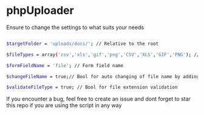 # phpUploader

Ensure to change the settings to what suits your needs

```sh

$targetFolder = 'uploads/docs/'; // Relative to the root

$fileTypes = array('csv','xls','gif','png','CSV','XLS','GIF','PNG'); // File extensions

$formFieldName = 'file'; // Form field name

$changeFileName = true;// Bool for auto changing of file name by adding time stamp

$validateFileType = true; // Bool for file extension validation

```


If you encounter a bug, feel free to create an issue and dont forget to star this repo if you are using the script in any way